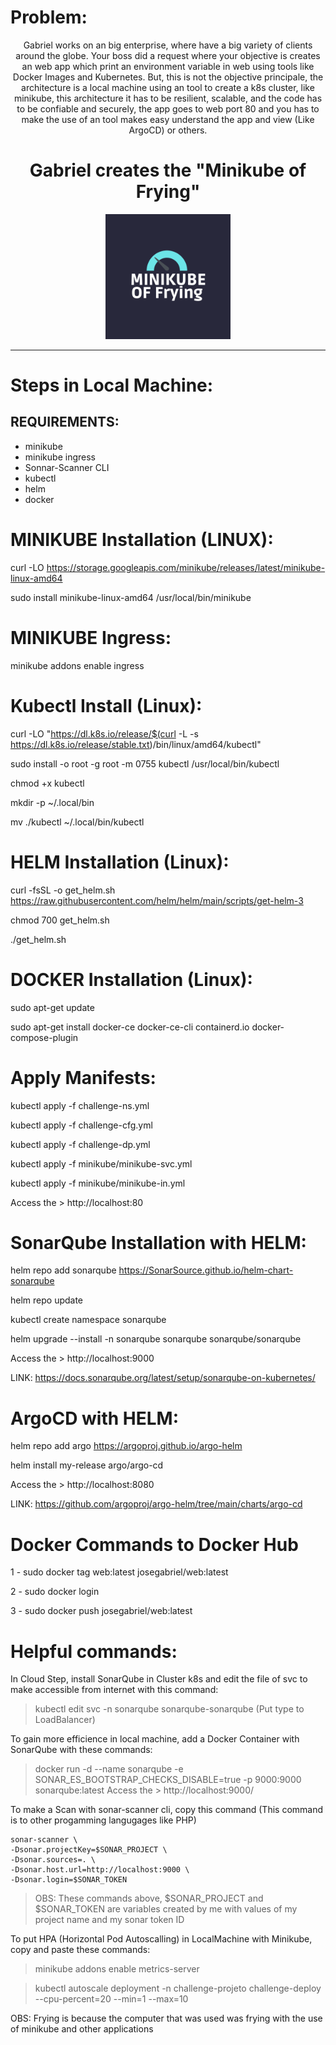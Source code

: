 # Problem:
<div align="center">
  <div align="center">
  Gabriel works on an big enterprise, where have a big variety of clients around the globe. Your boss did a request where your objective is creates an web app which    print an environment variable in web using tools like Docker Images and Kubernetes. But, this is not the objective principale, the architecture is a local machine using an tool to create a k8s cluster, like minikube, this architecture it has to be resilient, scalable, and the code has to be confiable and securely, the app goes to web port 80 and you has to make the use of an tool makes easy understand the app and view (Like ArgoCD) or others.
    <div>
      <h1>Gabriel creates the "Minikube of Frying"</h1>
      <img src="minikube/Minikube (1).png" width="200">
    </div>
    </div>
</div>

---
# Steps in Local Machine:
## REQUIREMENTS:

* minikube
* minikube ingress
* Sonnar-Scanner CLI
* kubectl
* helm
* docker
  
# MINIKUBE Installation (LINUX):
curl -LO https://storage.googleapis.com/minikube/releases/latest/minikube-linux-amd64
  
sudo install minikube-linux-amd64 /usr/local/bin/minikube

# MINIKUBE Ingress:
minikube addons enable ingress

# Kubectl Install (Linux):
curl -LO "https://dl.k8s.io/release/$(curl -L -s https://dl.k8s.io/release/stable.txt)/bin/linux/amd64/kubectl"
  
sudo install -o root -g root -m 0755 kubectl /usr/local/bin/kubectl

chmod +x kubectl
  
mkdir -p ~/.local/bin
  
mv ./kubectl ~/.local/bin/kubectl

# HELM Installation (Linux):
curl -fsSL -o get_helm.sh https://raw.githubusercontent.com/helm/helm/main/scripts/get-helm-3

chmod 700 get_helm.sh

./get_helm.sh
  
# DOCKER Installation (Linux):
sudo apt-get update

sudo apt-get install docker-ce docker-ce-cli containerd.io docker-compose-plugin

# Apply Manifests:

kubectl apply -f challenge-ns.yml

kubectl apply -f challenge-cfg.yml

kubectl apply -f challenge-dp.yml

kubectl apply -f minikube/minikube-svc.yml

kubectl apply -f minikube/minikube-in.yml
  
 Access the > http://localhost:80

# SonarQube Installation with HELM:
helm repo add sonarqube https://SonarSource.github.io/helm-chart-sonarqube
  
helm repo update
  
kubectl create namespace sonarqube
  
helm upgrade --install -n sonarqube sonarqube sonarqube/sonarqube

Access the > http://localhost:9000
  
LINK: https://docs.sonarqube.org/latest/setup/sonarqube-on-kubernetes/

# ArgoCD with HELM:

helm repo add argo https://argoproj.github.io/argo-helm

helm install my-release argo/argo-cd

Access the > http://localhost:8080

LINK: https://github.com/argoproj/argo-helm/tree/main/charts/argo-cd

# Docker Commands to Docker Hub
1 - sudo docker tag web:latest josegabriel/web:latest
  
2 - sudo docker login
  
3 - sudo docker push josegabriel/web:latest
    
# Helpful commands:

In Cloud Step, install SonarQube in Cluster k8s and edit the file of svc to make accessible from internet with this command:
> kubectl edit svc -n sonarqube sonarqube-sonarqube (Put type to LoadBalancer)

To gain more efficience in local machine, add a Docker Container with SonarQube with these commands:
> docker run -d --name sonarqube -e SONAR_ES_BOOTSTRAP_CHECKS_DISABLE=true -p 9000:9000 sonarqube:latest
> Access the > http://localhost:9000/

To make a Scan with sonar-scanner cli, copy this command (This command is to other progamming langugages like PHP)
```shell
sonar-scanner \
-Dsonar.projectKey=$SONAR_PROJECT \
-Dsonar.sources=. \
-Dsonar.host.url=http://localhost:9000 \
-Dsonar.login=$SONAR_TOKEN
```
> OBS: These commands above, $SONAR_PROJECT and $SONAR_TOKEN are variables created by me with values of my project name and my sonar token ID
  
To put HPA (Horizontal Pod Autoscalling) in LocalMachine with Minikube, copy and paste these commands:
> minikube addons enable metrics-server
  
> kubectl autoscale deployment -n challenge-projeto challenge-deploy --cpu-percent=20 --min=1 --max=10

OBS: Frying is because the computer that was used was frying with the use of minikube and other applications
